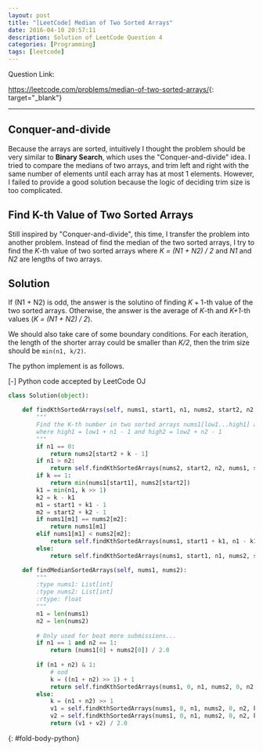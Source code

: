 ```yaml
---
layout: post
title: "[LeetCode] Median of Two Sorted Arrays"
date: 2016-04-10 20:57:11
description: Solution of LeetCode Question 4
categories: [Programming]
tags: [leetcode]
---
```


Question Link:

<https://leetcode.com/problems/median-of-two-sorted-arrays/>{: target="_blank"}

---

## Conquer-and-divide

Because the arrays are sorted, intuitively I thought the problem should be very similar to **Binary Search**,
which uses the "Conquer-and-divide" idea.
I tried to compare the medians of two arrays, and trim left and right with the same number of elements until each array has at most 1 elements.
However, I failed to provide a good solution because the logic of deciding trim size is too complicated.

## Find K-th Value of Two Sorted Arrays

Still inspired by "Conquer-and-divide", this time, I transfer the problem into another problem.
Instead of find the median of the two sorted arrays, I try to find the *K*-th value of two sorted arrays
where *K = (N1 + N2) / 2* and *N1* and *N2* are lengths of two arrays.


## Solution

If (N1 + N2) is odd, the answer is the solutino of finding $K+1$-th value of the two sorted arrays.
Otherwise, the answer is the average of *K*-th and *K+1*-th values (*K = (N1 + N2) / 2*).

We should also take care of some boundary conditions. 
For each iteration, the length of the shorter array could be smaller than *K/2*,
then the trim size should be `min(n1, k/2)`.

The python implement is as follows.

<div class="code-title">
<span class="code-fold" id="fold-btn-python" onclick="$use('fold-body-python', 'fold-btn-python')">[-]</span>
Python code accepted by LeetCode OJ
</div>

~~~ python
class Solution(object):

    def findKthSortedArrays(self, nums1, start1, n1, nums2, start2, n2, k):
        """
        Find the K-th number in two sorted arrays nums1[low1...high1] and nums2[low2...high2],
        where high1 = low1 + n1 - 1 and high2 = low2 + n2 - 1
        """
        if n1 == 0:
            return nums2[start2 + k - 1]
        if n1 > n2:
            return self.findKthSortedArrays(nums2, start2, n2, nums1, start1, n1, k)
        if k == 1:
            return min(nums1[start1], nums2[start2])
        k1 = min(n1, k >> 1)
        k2 = k - k1
        m1 = start1 + k1 - 1
        m2 = start2 + k2 - 1
        if nums1[m1] == nums2[m2]:
            return nums1[m1]
        elif nums1[m1] < nums2[m2]:
            return self.findKthSortedArrays(nums1, start1 + k1, n1 - k1, nums2, start2, n2, k - k1)
        else:
            return self.findKthSortedArrays(nums1, start1, n1, nums2, start2 + k2, n2 - k2, k - k2)

    def findMedianSortedArrays(self, nums1, nums2):
        """
        :type nums1: List[int]
        :type nums2: List[int]
        :rtype: float
        """
        n1 = len(nums1)
        n2 = len(nums2)
        
        # Only used for beat more submissions...
        if n1 == 1 and n2 == 1:
            return (nums1[0] + nums2[0]) / 2.0
            
        if (n1 + n2) & 1:
            # ood
            k = ((n1 + n2) >> 1) + 1
            return self.findKthSortedArrays(nums1, 0, n1, nums2, 0, n2, k)
        else:
            k = (n1 + n2) >> 1
            v1 = self.findKthSortedArrays(nums1, 0, n1, nums2, 0, n2, k)
            v2 = self.findKthSortedArrays(nums1, 0, n1, nums2, 0, n2, k + 1)
            return (v1 + v2) / 2.0

~~~
{: #fold-body-python}
